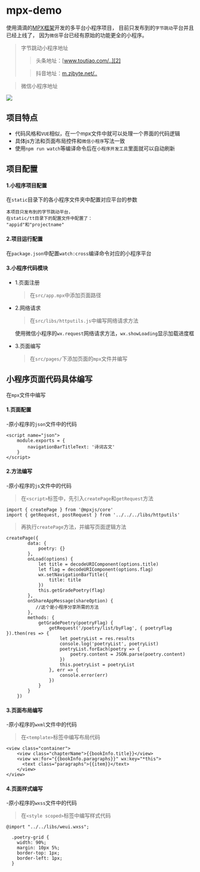 # mpx-demo

使用滴滴的[MPX框架][1]开发的多平台小程序项目，
目前只发布到的`字节跳动`平台并且已经上线了，
因为`微信`平台已经有原始的功能更全的小程序。

> 字节跳动小程序地址
>> 头条地址：[www.toutiao.com/..][2]
>
>> 抖音地址：[m.zjbyte.net/..][3]

> 微信小程序地址

![](https://user-gold-cdn.xitu.io/2020/7/22/17376c9d89543bc1?w=344&h=344&f=jpeg&s=72251)

## 项目特点

* 代码风格和`VUE`相似，在一个mpx文件中就可以处理一个界面的代码逻辑
* 具体js方法和页面布局控件和`微信小程序`写法一致
* 使用`npm run watch`等编译命令后在`小程序开发工具`里面就可以自动刷新

## 项目配置

#### 1.小程序项目配置
在`static`目录下的各小程序文件夹中配置对应平台的参数
```
本项目只发布到的字节跳动平台，
在static/tt目录下的配置文件中配置了：
"appid"和"projectname"
```
#### 2.项目运行配置
在`package.json`中配置`watch:cross`编译命令对应的小程序平台
#### 3.小程序代码模块
* 1.页面注册
    > 在`src/app.mpx`中添加页面路径
* 2.网络请求
    > 在`src/libs/httputils.js`中编写网络请求方法

    使用微信小程序的`wx.request`网络请求方法，`wx.showLoading`显示加载进度框
* 3.页面编写
    > 在`src/pages/`下添加页面的`mpx`文件并编写



## 小程序页面代码具体编写
在`mpx`文件中编写
#### 1.页面配置
-原小程序的`json`文件中的代码
```
<script name="json">
    module.exports = {
        navigationBarTitleText: '诗词古文'
    }
</script>
```
#### 2.方法编写
-原小程序的`js`文件中的代码

> 在`<script>`标签中，先引入`createPage`和`getRequest`方法
```
import { createPage } from '@mpxjs/core'
import { getRequest, postRequest } from '../../../libs/httputils'
```
> 再执行`createPage`方法，并编写页面逻辑方法
```
createPage({
        data: {
            poetry: {}
        },
        onLoad(options) {
            let title = decodeURIComponent(options.title)
            let flag = decodeURIComponent(options.flag)
            wx.setNavigationBarTitle({
                title: title
            })
            this.getGradePoetry(flag)
        },
        onShareAppMessage(shareOption) {
           //这个是小程序分享所需的方法
        },
        methods: {
            getGradePoetry(poetryFlag) {
                getRequest('/poetry/list/byFlag', { poetryFlag }).then(res => {
                    let poetryList = res.results
                    console.log('poetryList', poetryList)
                    poetryList.forEach(poetry => {
                        poetry.content = JSON.parse(poetry.content)
                    })
                    this.poetryList = poetryList
                }, err => {
                    console.error(err)
                })
            }
        }
    })
```
#### 3.页面布局编写
-原小程序的`wxml`文件中的代码

> 在`<template>`标签中编写布局代码
```
<view class="container">
    <view class="chapterName">{{bookInfo.title}}</view>
    <view wx:for="{{bookInfo.paragraphs}}" wx:key="*this">
      <text class="paragraphs">{{item}}</text>
    </view>
</view>
```
#### 4.页面样式编写
-原小程序的`wxss`文件中的代码

> 在`<style scoped>`标签中编写样式代码
```
@import "../../libs/weui.wxss";

  .poetry-grid {
    width: 90%;
    margin: 10px 5%;
    border-top: 1px;
    border-left: 1px;
  }
```



[1]:https://didi.github.io/mpx/
[2]:https://www.toutiao.com/w/a1675861256381440/
[3]:https://m.zjbyte.net/share/douyin/?token=fd69983627c9ccce649914577101606f&share_channel=copy
